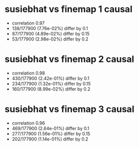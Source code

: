 # susiebhat vs finemap  1 causal

- correlation 0.97
- 138/177900 (7.76e-02%) differ by 0.1
- 87/177900 (4.89e-02%) differ by 0.15
- 53/177900 (2.98e-02%) differ by 0.2


# susiebhat vs finemap  2 causal

- correlation 0.98
- 430/177900 (2.42e-01%) differ by 0.1
- 234/177900 (1.32e-01%) differ by 0.15
- 160/177900 (8.99e-02%) differ by 0.2


# susiebhat vs finemap  3 causal

- correlation 0.96
- 469/177900 (2.64e-01%) differ by 0.1
- 277/177900 (1.56e-01%) differ by 0.15
- 202/177900 (1.14e-01%) differ by 0.2


